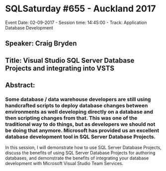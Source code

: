 # SQLSaturday #655 - Auckland 2017
Event Date: 02-09-2017 - Session time: 14:45:00 - Track: Application  Database Development
## Speaker: Craig Bryden
## Title: Visual Studio SQL Server Database Projects and integrating into VSTS
## Abstract:
### Some database / data warehouse developers are still using handcrafted scripts to deploy database changes between environments as well developing directly on a database and then scripting changes from that. This was one of the traditional way to do things, but as developers we should not be doing that anymore. Microsoft has provided us an excellent database development tool in SQL Server Database Projects.

In this session, I will demonstrate how to use SQL Server Database Projects, discuss the benefits of using SQL Server Database Projects for authoring databases, and demonstrate the benefits of integrating your database development with Microsoft Visual Studio Team Services.
